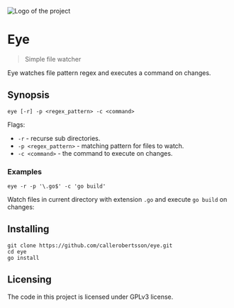 ![Logo of the project](https://upload.wikimedia.org/wikipedia/commons/thumb/6/68/Eye_open_font_awesome.svg/200px-Eye_open_font_awesome.svg.png)

# Eye
> Simple file watcher

Eye watches file pattern regex and executes a command on changes.

## Synopsis

```shell
eye [-r] -p <regex_pattern> -c <command>
```

Flags:

* `-r` - recurse sub directories.
* `-p <regex_pattern>` - matching pattern for files to watch.
* `-c <command>` - the command to execute on changes.

### Examples

```shell
eye -r -p '\.go$' -c 'go build'
```

Watch files in current directory with extension `.go` and execute `go build` on changes:

## Installing

```shell
git clone https://github.com/callerobertsson/eye.git
cd eye
go install
```

## Licensing

The code in this project is licensed under GPLv3 license.
